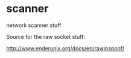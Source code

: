 # scanner
network scanner stuff

Source for the raw socket stuff:

http://www.enderunix.org/docs/en/rawipspoof/
